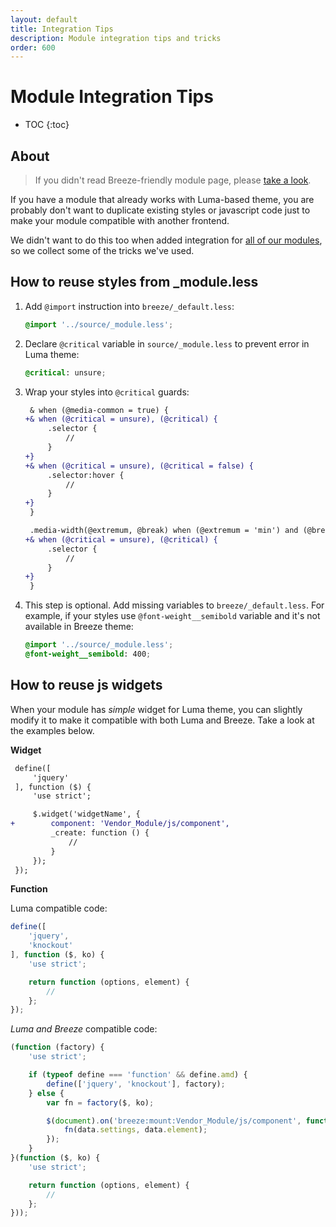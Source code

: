 ```yaml
---
layout: default
title: Integration Tips
description: Module integration tips and tricks
order: 600
---
```


# Module Integration Tips

* TOC
{:toc}

## About

> If you didn't read Breeze-friendly module page, please [take a look](/custom-module).

If you have a module that already works with Luma-based theme, you are probably
don't want to duplicate existing styles or javascript code just to make your
module compatible with another frontend.

We didn't want to do this too when added integration for [all of our modules](https://swissuplabs.com/magento-extensions.html?cat=17),
so we collect some of the tricks we've used.

## How to reuse styles from \_module.less

 1. Add `@import` instruction into `breeze/_default.less`:

    ```scss
    @import '../source/_module.less';
    ```

 2. Declare `@critical` variable in `source/_module.less` to prevent error in Luma theme:

    ```scss
    @critical: unsure;
    ```

 3. Wrap your styles into `@critical` guards:

    ```diff
     & when (@media-common = true) {
    +& when (@critical = unsure), (@critical) {
         .selector {
             //
         }
    +}
    +& when (@critical = unsure), (@critical = false) {
         .selector:hover {
             //
         }
    +}
     }

     .media-width(@extremum, @break) when (@extremum = 'min') and (@break = @screen__m) {
    +& when (@critical = unsure), (@critical) {
         .selector {
             //
         }
    +}
     }
    ```

 4. This step is optional. Add missing variables to `breeze/_default.less`. For
    example, if your styles use `@font-weight__semibold` variable and it's not
    available in Breeze theme:

    ```scss
    @import '../source/_module.less';
    @font-weight__semibold: 400;
    ```

## How to reuse js widgets

When your module has _simple_ widget for Luma theme, you can slightly modify it
to make it compatible with both Luma and Breeze. Take a look at the examples below.

**Widget**

```diff
 define([
     'jquery'
 ], function ($) {
     'use strict';

     $.widget('widgetName', {
+        component: 'Vendor_Module/js/component',
         _create: function () {
             //
         }
     });
 });
```

**Function**

Luma compatible code:

```js
define([
    'jquery',
    'knockout'
], function ($, ko) {
    'use strict';

    return function (options, element) {
        //
    };
});
```

_Luma and Breeze_ compatible code:

```js
(function (factory) {
    'use strict';

    if (typeof define === 'function' && define.amd) {
        define(['jquery', 'knockout'], factory);
    } else {
        var fn = factory($, ko);

        $(document).on('breeze:mount:Vendor_Module/js/component', function (event, data) {
            fn(data.settings, data.element);
        });
    }
}(function ($, ko) {
    'use strict';

    return function (options, element) {
        //
    };
}));
```
